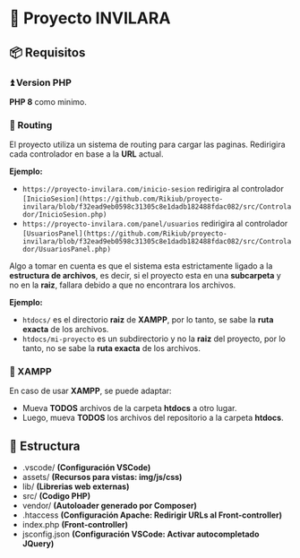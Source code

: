 # 🍏 Proyecto INVILARA

## 📦 Requisitos

### ⏫ Version PHP

**PHP 8** como minimo.

### 🚝 Routing

El proyecto utiliza un sistema de routing para cargar las paginas. Redirigira cada controlador en base a la **URL** actual.

**Ejemplo:**

- `https://proyecto-invilara.com/inicio-sesion` redirigira al controlador `[InicioSesion](https://github.com/Rikiub/proyecto-invilara/blob/f32ead9eb0598c31305c8e1dadb182488fdac082/src/Controlador/InicioSesion.php)`
- `https://proyecto-invilara.com/panel/usuarios` redirigira al controlador `[UsuariosPanel](https://github.com/Rikiub/proyecto-invilara/blob/f32ead9eb0598c31305c8e1dadb182488fdac082/src/Controlador/UsuariosPanel.php)`

Algo a tomar en cuenta es que el sistema esta estrictamente ligado a la **estructura de archivos**, es decir, si el proyecto esta en una **subcarpeta** y no en la **raiz**, fallara debido a que no encontrara los archivos.

**Ejemplo:**

- `htdocs/` es el directorio **raiz** de **XAMPP**, por lo tanto, se sabe la **ruta exacta** de los archivos.
- `htdocs/mi-proyecto` es un subdirectorio y no la **raiz** del proyecto, por lo tanto, no se sabe la **ruta exacta** de los archivos.

### 🧰 XAMPP

En caso de usar **XAMPP**, se puede adaptar:

- Mueva **TODOS** archivos de la carpeta **htdocs** a otro lugar.
- Luego, mueva **TODOS** los archivos del repositorio a la carpeta **htdocs**.

## 📂 Estructura

- .vscode/ **(Configuración VSCode)**
- assets/ **(Recursos para vistas: img/js/css)**
- lib/ **(Librerias web externas)**
- src/ **(Codigo PHP)**
- vendor/ **(Autoloader generado por Composer)**
- .htaccess **(Configuración Apache: Redirigir URLs al Front-controller)**
- index.php **(Front-controller)**
- jsconfig.json **(Configuración VSCode: Activar autocompletado JQuery)**

